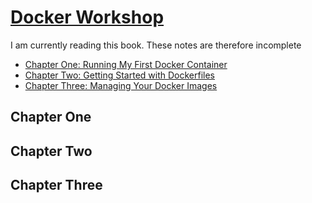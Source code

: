 # [Docker Workshop](https://www.packtpub.com/en-gb/product/the-docker-workshop-9781838983444)
I am currently reading this book. These notes are therefore incomplete

- [Chapter One: Running My First Docker Container](#chapter-one)
- [Chapter Two: Getting Started with Dockerfiles](#chapter-two)
- [Chapter Three: Managing Your Docker Images](#chapter-three)


## Chapter One

## Chapter Two

## Chapter Three